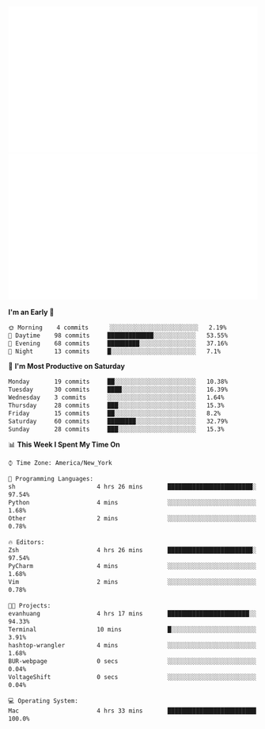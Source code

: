 <a href="https://github.com/jstrieb/github-stats">
 
![](https://github.com/evanhuang117/github-stats/blob/master/generated/overview.svg)
![](https://github.com/evanhuang117/github-stats/blob/master/generated/languages.svg)

</a>

<!--START_SECTION:waka-->
**I'm an Early 🐤** 

```text
🌞 Morning    4 commits      ░░░░░░░░░░░░░░░░░░░░░░░░░   2.19% 
🌆 Daytime    98 commits     █████████████░░░░░░░░░░░░   53.55% 
🌃 Evening    68 commits     █████████░░░░░░░░░░░░░░░░   37.16% 
🌙 Night      13 commits     █░░░░░░░░░░░░░░░░░░░░░░░░   7.1%

```
📅 **I'm Most Productive on Saturday** 

```text
Monday       19 commits     ██░░░░░░░░░░░░░░░░░░░░░░░   10.38% 
Tuesday      30 commits     ████░░░░░░░░░░░░░░░░░░░░░   16.39% 
Wednesday    3 commits      ░░░░░░░░░░░░░░░░░░░░░░░░░   1.64% 
Thursday     28 commits     ███░░░░░░░░░░░░░░░░░░░░░░   15.3% 
Friday       15 commits     ██░░░░░░░░░░░░░░░░░░░░░░░   8.2% 
Saturday     60 commits     ████████░░░░░░░░░░░░░░░░░   32.79% 
Sunday       28 commits     ███░░░░░░░░░░░░░░░░░░░░░░   15.3%

```


📊 **This Week I Spent My Time On** 

```text
⌚︎ Time Zone: America/New_York

💬 Programming Languages: 
sh                       4 hrs 26 mins       ████████████████████████░   97.54% 
Python                   4 mins              ░░░░░░░░░░░░░░░░░░░░░░░░░   1.68% 
Other                    2 mins              ░░░░░░░░░░░░░░░░░░░░░░░░░   0.78%

🔥 Editors: 
Zsh                      4 hrs 26 mins       ████████████████████████░   97.54% 
PyCharm                  4 mins              ░░░░░░░░░░░░░░░░░░░░░░░░░   1.68% 
Vim                      2 mins              ░░░░░░░░░░░░░░░░░░░░░░░░░   0.78%

🐱‍💻 Projects: 
evanhuang                4 hrs 17 mins       ███████████████████████░░   94.33% 
Terminal                 10 mins             █░░░░░░░░░░░░░░░░░░░░░░░░   3.91% 
hashtop-wrangler         4 mins              ░░░░░░░░░░░░░░░░░░░░░░░░░   1.68% 
BUR-webpage              0 secs              ░░░░░░░░░░░░░░░░░░░░░░░░░   0.04% 
VoltageShift             0 secs              ░░░░░░░░░░░░░░░░░░░░░░░░░   0.04%

💻 Operating System: 
Mac                      4 hrs 33 mins       █████████████████████████   100.0%

```


<!--END_SECTION:waka-->

